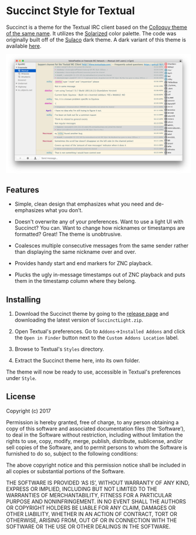 Succinct Style for Textual
==========================

Succinct is a theme for the Textual IRC client based on the [Colloquy theme of the same name](https://github.com/TempSpas/succinct-for-colloquy). It utilizes the [Solarized](http://ethanschoonover.com/solarized) color palette. The code was originally built off of the [Sulaco](https://github.com/rgrove/textual-sulaco) dark theme. A dark variant of this theme is available [here](https://github.com/TempSpas/textual-succinct).

![Screenshot](/screenshots/screenshot1.png?raw=true)

## Features

* Simple, clean design that emphasizes what you need and de-emphasizes what you don’t.

* Doesn't overwrite any of your preferences. Want to use a light UI with Succinct?
  You can. Want to change how nicknames or timestamps are formatted? Great! The theme is unobtrusive.

* Coalesces multiple consecutive messages from the same sender rather than
  displaying the same nickname over and over.

* Provides handy start and end markers for ZNC playback.

* Plucks the ugly in-message timestamps out of ZNC playback and puts them in the
  timestamp column where they belong.

## Installing

1. Download the Succinct theme by going to the [release page](https://github.com/TempSpas/SuccinctLight/releases) and downloading the latest version of `SuccinctLight.zip`.

2. Open Textual's preferences. Go to `Addons`->`Installed Addons` and click the
   `Open in Finder` button next to the `Custom Addons Location` label.

3. Browse to Textual's `Styles` directory.

4. Extract the Succinct theme here, into its own folder.

The theme will now be ready to use, accessible in Textual's preferences under `Style`.

<!-- NOTE: The theme currently displays the full topic bar at all times. If you wish to have it display a shortened version that lengthens upon hovering, uncomment the lines marked at 576 and 584. -->

<!-- ## TO-DO -->


## License

Copyright (c) 2017

Permission is hereby granted, free of charge, to any person obtaining a copy of
this software and associated documentation files (the ‘Software’), to deal in
the Software without restriction, including without limitation the rights to
use, copy, modify, merge, publish, distribute, sublicense, and/or sell copies of
the Software, and to permit persons to whom the Software is furnished to do so,
subject to the following conditions:

The above copyright notice and this permission notice shall be included in all
copies or substantial portions of the Software.

THE SOFTWARE IS PROVIDED ‘AS IS’, WITHOUT WARRANTY OF ANY KIND, EXPRESS OR
IMPLIED, INCLUDING BUT NOT LIMITED TO THE WARRANTIES OF MERCHANTABILITY, FITNESS
FOR A PARTICULAR PURPOSE AND NONINFRINGEMENT. IN NO EVENT SHALL THE AUTHORS OR
COPYRIGHT HOLDERS BE LIABLE FOR ANY CLAIM, DAMAGES OR OTHER LIABILITY, WHETHER
IN AN ACTION OF CONTRACT, TORT OR OTHERWISE, ARISING FROM, OUT OF OR IN
CONNECTION WITH THE SOFTWARE OR THE USE OR OTHER DEALINGS IN THE SOFTWARE.
